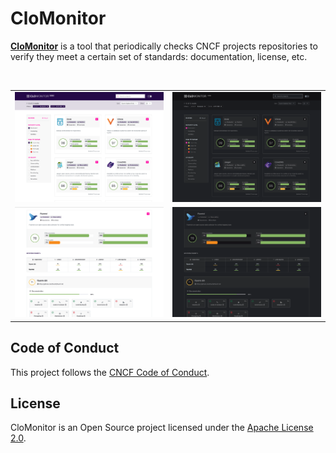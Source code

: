 # CloMonitor

[**CloMonitor**](https://clomonitor.io) is a tool that periodically checks CNCF projects repositories to verify they meet a certain set of standards: documentation, license, etc.

<br/>
<table>
    <tr>
        <td width="50%"><img src="docs/screenshots/search-light.png?raw=true"></td>
        <td width="50%"><img src="docs/screenshots/search-dark.png?raw=true"></td>
    </tr>
    <tr>
        <td width="50%"><img src="docs/screenshots/project-light.png?raw=true"></td>
        <td width="50%"><img src="docs/screenshots/project-dark.png?raw=true"></td>
    </tr>
</table>

## Code of Conduct

This project follows the [CNCF Code of Conduct](https://github.com/cncf/foundation/blob/master/code-of-conduct.md).

## License

CloMonitor is an Open Source project licensed under the [Apache License 2.0](https://www.apache.org/licenses/LICENSE-2.0).
